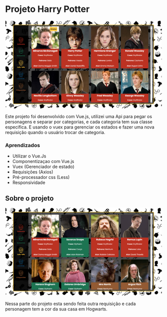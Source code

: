 # Projeto Harry Potter


![Projeto com requisição feita para Grifinória](https://github.com/CarlosBaiao/HarryPotterApi/blob/master/src/assets/projeto/projeto1.png?raw=true)

Este projeto foi desenvolvido com Vue.js, utilizei uma Api para pegar os personagens e separar por categorias, e cada categoria tem sua classe especifica. E usando o vuex para gerenciar os estados e fazer uma nova requisição quando o usuário trocar de categoria.

### Aprendizados 
- Utilizar o Vue.Js
- Componentizaçao com Vue.js
- Vuex (Gerenciador de estado)
- Requisições (Axios)
- Pré-processador css (Less)
- Responsividade 


## Sobre o projeto

![Outra requisição ](https://github.com/CarlosBaiao/HarryPotterApi/blob/master/src/assets/projeto/projeto2.png?raw=true)


Nessa parte do projeto esta sendo feita outra requisição e cada personagem tem a cor da sua casa em Hogwarts.
